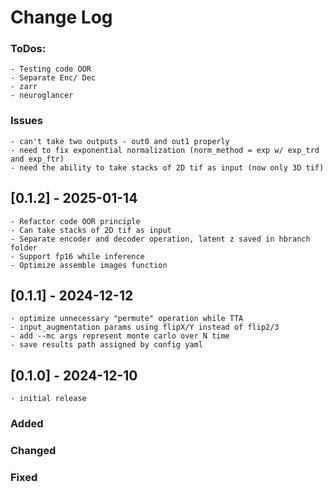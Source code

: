 # Change Log

### ToDos:
    - Testing code OOR
    - Separate Enc/ Dec
    - zarr
    - neuroglancer

### Issues
    - can't take two outputs - out0 and out1 properly
    - need to fix exponential normalization (norm_method = exp w/ exp_trd and exp_ftr)
    - need the ability to take stacks of 2D tif as input (now only 3D tif)
## [0.1.2] - 2025-01-14
    - Refactor code OOR principle
    - Can take stacks of 2D tif as input
    - Separate encoder and decoder operation, latent z saved in hbranch folder
    - Support fp16 while inference
    - Optimize assemble images function
## [0.1.1] - 2024-12-12
    - optimize unnecessary "permute" operation while TTA
    - input_augmentation params using flipX/Y instead of flip2/3
    - add --mc args represent monte carlo over N time 
    - save results path assigned by config yaml
## [0.1.0] - 2024-12-10
    - initial release
### Added
### Changed
### Fixed